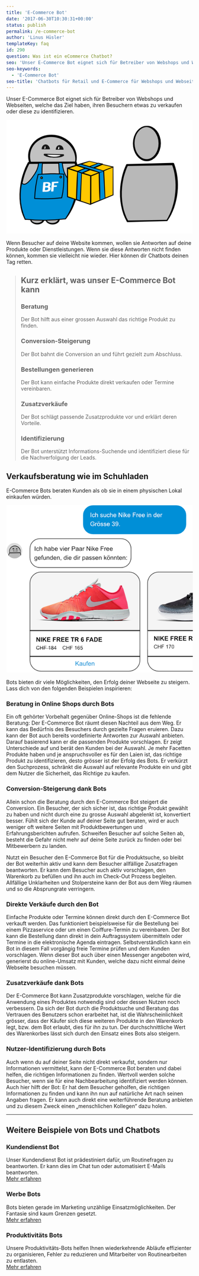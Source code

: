 ```yaml
---
title: 'E-Commerce Bot'
date: '2017-06-30T10:30:31+00:00'
status: publish
permalink: /e-commerce-bot
author: 'Linus Hüsler'
templateKey: faq
id: 290
question: Was ist ein eCommerce Chatbot?
seo: 'Unser E-Commerce Bot eignet sich für Betreiber von Webshops und Webseiten um ihren Besuchern etwas zu verkaufen oder diese zu identifizieren.'
seo-keywords:
  - 'E-Commerce Bot'
seo-title: 'Chatbots für Retail und E-Commerce für Webshops und Webseiten'
---
```


Unser E-Commerce Bot eignet sich für Betreiber von Webshops und Webseiten, welche das Ziel haben, ihren Besuchern etwas zu verkaufen oder diese zu identifizieren.

![E-Commerce Bot](order.png)

Wenn Besucher auf deine Website kommen, wollen sie Antworten auf deine Produkte oder Dienstleistungen. Wenn sie diese Antworten nicht finden können, kommen sie vielleicht nie wieder. Hier können dir Chatbots deinen Tag retten.

> ## Kurz erklärt, was unser E-Commerce Bot kann
>
> ### Beratung
>
> Der Bot hilft aus einer grossen Auswahl das richtige Produkt zu finden.
>
> ### Conversion-Steigerung
>
> Der Bot bahnt die Conversion an und führt gezielt zum Abschluss.
>
> ### Bestellungen generieren
>
> Der Bot kann einfache Produkte direkt verkaufen oder Termine vereinbaren.
>
> ### Zusatzverkäufe
>
> Der Bot schlägt passende Zusatzprodukte vor und erklärt deren Vorteile.
>
> ### Identifizierung
>
> Der Bot unterstützt Informations-Suchende und identifiziert diese für die Nachverfolgung der Leads.

## Verkaufsberatung wie im Schuhladen

E-Commerce Bots beraten Kunden als ob sie in einem physischen Lokal einkaufen würden.

![e-Commerce von Schuhen](ecommerce-shoe.png)

Bots bieten dir viele Möglichkeiten, den Erfolg deiner Webseite zu steigern. Lass dich von den folgenden Beispielen inspirieren:

### Beratung in Online Shops durch Bots

Ein oft gehörter Vorbehalt gegenüber Online-Shops ist die fehlende Beratung: Der E-Commerce Bot räumt diesen Nachteil aus dem Weg. Er kann das Bedürfnis des Besuchers durch gezielte Fragen eruieren. Dazu kann der Bot auch bereits vordefinierte Antworten zur Auswahl anbieten. Darauf basierend kann er die passenden Produkte vorschlagen. Er zeigt Unterschiede auf und berät den Kunden bei der Auswahl. Je mehr Facetten Produkte haben und je anspruchsvoller es für den Laien ist, das richtige Produkt zu identifizieren, desto grösser ist der Erfolg des Bots. Er verkürzt den Suchprozess, schränkt die Auswahl auf relevante Produkte ein und gibt dem Nutzer die Sicherheit, das Richtige zu kaufen.

### Conversion-Steigerung dank Bots

Allein schon die Beratung durch den E-Commerce Bot steigert die Conversion. Ein Besucher, der sich sicher ist, das richtige Produkt gewählt zu haben und nicht durch eine zu grosse Auswahl abgelenkt ist, konvertiert besser. Fühlt sich der Kunde auf deiner Seite gut beraten, wird er auch weniger oft weitere Seiten mit Produktbewertungen und Erfahrungsberichten aufrufen. Schweifen Besucher auf solche Seiten ab, besteht die Gefahr nicht mehr auf deine Seite zurück zu finden oder bei Mitbewerbern zu landen.

Nutzt ein Besucher den E-Commerce Bot für die Produktsuche, so bleibt der Bot weiterhin aktiv und kann dem Besucher allfällige Zusatzfragen beantworten. Er kann dem Besucher auch aktiv vorschlagen, den Warenkorb zu befüllen und ihn auch im Check-Out Prozess begleiten. Allfällige Unklarheiten und Stolpersteine kann der Bot aus dem Weg räumen und so die Absprungrate verringern.

### Direkte Verkäufe durch den Bot

Einfache Produkte oder Termine können direkt durch den E-Commerce Bot verkauft werden. Das funktioniert beispielsweise für die Bestellung bei einem Pizzaservice oder um einen Coiffure-Termin zu vereinbaren. Der Bot kann die Bestellung dann direkt in dein Auftragssystem übermitteln oder Termine in die elektronische Agenda eintragen. Selbstverständlich kann ein Bot in diesem Fall vorgängig freie Termine prüfen und dem Kunden vorschlagen. Wenn dieser Bot auch über einen Messenger angeboten wird, generierst du online-Umsatz mit Kunden, welche dazu nicht einmal deine Webseite besuchen müssen.

### Zusatzverkäufe dank Bots

Der E-Commerce Bot kann Zusatzprodukte vorschlagen, welche für die Anwendung eines Produktes notwendig sind oder dessen Nutzen noch verbessern. Da sich der Bot durch die Produktsuche und Beratung das Vertrauen des Benutzers schon erarbeitet hat, ist die Wahrscheinlichkeit grösser, dass der Käufer sich diese weiteren Produkte in den Warenkorb legt, bzw. dem Bot erlaubt, dies für ihn zu tun. Der durchschnittliche Wert des Warenkorbes lässt sich durch den Einsatz eines Bots also steigern.

### Nutzer-Identifizierung durch Bots

Auch wenn du auf deiner Seite nicht direkt verkaufst, sondern nur Informationen vermittelst, kann der E-Commerce Bot beraten und dabei helfen, die richtigen Informationen zu finden. Wertvoll werden solche Besucher, wenn sie für eine Nachbearbeitung identifiziert werden können. Auch hier hilft der Bot: Er hat dem Besucher geholfen, die richtigen Informationen zu finden und kann ihn nun auf natürliche Art nach seinen Angaben fragen. Er kann auch direkt eine weiterführende Beratung anbieten und zu diesem Zweck einen „menschlichen Kollegen“ dazu holen.

---

## Weitere Beispiele von Bots und Chatbots

### Kundendienst Bot

Unser Kundendienst Bot ist prädestiniert dafür, um Routinefragen zu beantworten. Er kann dies im Chat tun oder automatisiert E-Mails beantworten.  
[Mehr erfahren](/kundendienst-bot/)

### Werbe Bots

Bots bieten gerade im Marketing unzählige Einsatzmöglichkeiten. Der Fantasie sind kaum Grenzen gesetzt.  
[Mehr erfahren](/werbe-bot/)

### Produktivitäts Bots

Unsere Produktivitäts-Bots helfen Ihnen wiederkehrende Abläufe effizienter zu organisieren, Fehler zu reduzieren und Mitarbeiter von Routinearbeiten zu entlasten.  
[Mehr erfahren](/produktivitaets-bot/)
